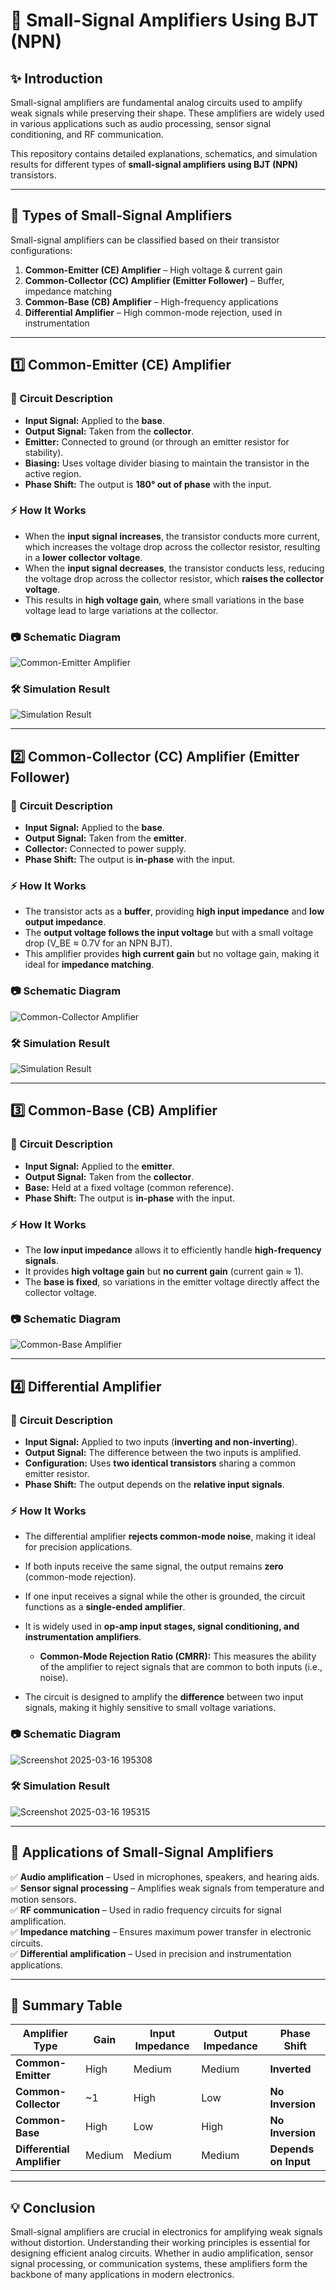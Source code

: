 # 📘 Small-Signal Amplifiers Using BJT (NPN)

## ✨ Introduction
Small-signal amplifiers are fundamental analog circuits used to amplify weak signals while preserving their shape. These amplifiers are widely used in various applications such as audio processing, sensor signal conditioning, and RF communication.

This repository contains detailed explanations, schematics, and simulation results for different types of **small-signal amplifiers using BJT (NPN)** transistors.

---

## 🔹 Types of Small-Signal Amplifiers
Small-signal amplifiers can be classified based on their transistor configurations:

1. **Common-Emitter (CE) Amplifier** – High voltage & current gain
2. **Common-Collector (CC) Amplifier (Emitter Follower)** – Buffer, impedance matching
3. **Common-Base (CB) Amplifier** – High-frequency applications
4. **Differential Amplifier** – High common-mode rejection, used in instrumentation

---

## 1️⃣ Common-Emitter (CE) Amplifier

### 📌 Circuit Description
- **Input Signal:** Applied to the **base**.
- **Output Signal:** Taken from the **collector**.
- **Emitter:** Connected to ground (or through an emitter resistor for stability).
- **Biasing:** Uses voltage divider biasing to maintain the transistor in the active region.
- **Phase Shift:** The output is **180° out of phase** with the input.

### ⚡ How It Works
- When the **input signal increases**, the transistor conducts more current, which increases the voltage drop across the collector resistor, resulting in a **lower collector voltage**.
- When the **input signal decreases**, the transistor conducts less, reducing the voltage drop across the collector resistor, which **raises the collector voltage**.
- This results in **high voltage gain**, where small variations in the base voltage lead to large variations at the collector.

### 📷 Schematic Diagram

![Common-Emitter Amplifier](https://github.com/user-attachments/assets/61fda5d2-6c1b-457b-8356-c8c775785c4b)

### 🛠 Simulation Result

![Simulation Result](https://github.com/user-attachments/assets/ac8bf116-3d9c-40be-95f8-17214f7945d5)

---

## 2️⃣ Common-Collector (CC) Amplifier (Emitter Follower)

### 📌 Circuit Description
- **Input Signal:** Applied to the **base**.
- **Output Signal:** Taken from the **emitter**.
- **Collector:** Connected to power supply.
- **Phase Shift:** The output is **in-phase** with the input.

### ⚡ How It Works
- The transistor acts as a **buffer**, providing **high input impedance** and **low output impedance**.
- The **output voltage follows the input voltage** but with a small voltage drop (V_BE ≈ 0.7V for an NPN BJT).
- This amplifier provides **high current gain** but no voltage gain, making it ideal for **impedance matching**.

### 📷 Schematic Diagram

![Common-Collector Amplifier](https://github.com/user-attachments/assets/b0867bac-7cbf-4f7a-a1bf-d6bb64dab1e1)

### 🛠 Simulation Result

![Simulation Result](https://github.com/user-attachments/assets/33b52a02-018a-4858-b9ff-955ae874b813)

---

## 3️⃣ Common-Base (CB) Amplifier

### 📌 Circuit Description
- **Input Signal:** Applied to the **emitter**.
- **Output Signal:** Taken from the **collector**.
- **Base:** Held at a fixed voltage (common reference).
- **Phase Shift:** The output is **in-phase** with the input.

### ⚡ How It Works
- The **low input impedance** allows it to efficiently handle **high-frequency signals**.
- It provides **high voltage gain** but **no current gain** (current gain ≈ 1).
- The **base is fixed**, so variations in the emitter voltage directly affect the collector voltage.

### 📷 Schematic Diagram

![Common-Base Amplifier](https://github.com/user-attachments/assets/16e0f350-4979-467b-9261-5b6664ab225f)

---

## 4️⃣ Differential Amplifier

### 📌 Circuit Description
- **Input Signal:** Applied to two inputs (**inverting and non-inverting**).
- **Output Signal:** The difference between the two inputs is amplified.
- **Configuration:** Uses **two identical transistors** sharing a common emitter resistor.
- **Phase Shift:** The output depends on the **relative input signals**.

### ⚡ How It Works
- The differential amplifier **rejects common-mode noise**, making it ideal for precision applications.
- If both inputs receive the same signal, the output remains **zero** (common-mode rejection).
- If one input receives a signal while the other is grounded, the circuit functions as a **single-ended amplifier**.
- It is widely used in **op-amp input stages, signal conditioning, and instrumentation amplifiers**.
  
  - **Common-Mode Rejection Ratio (CMRR):** This measures the ability of the amplifier to reject signals that are common to both inputs (i.e., noise).
  
- The circuit is designed to amplify the **difference** between two input signals, making it highly sensitive to small voltage variations.


### 📷 Schematic Diagram

![Screenshot 2025-03-16 195308](https://github.com/user-attachments/assets/811e2921-4e81-4754-a15c-9f6cb4da79d8)

### 🛠 Simulation Result

![Screenshot 2025-03-16 195315](https://github.com/user-attachments/assets/207c09d2-28bf-49b4-9341-a7979498fc0f)

---

## 📌 Applications of Small-Signal Amplifiers
✅ **Audio amplification** – Used in microphones, speakers, and hearing aids.  
✅ **Sensor signal processing** – Amplifies weak signals from temperature and motion sensors.  
✅ **RF communication** – Used in radio frequency circuits for signal amplification.  
✅ **Impedance matching** – Ensures maximum power transfer in electronic circuits.  
✅ **Differential amplification** – Used in precision and instrumentation applications.  

---

## 📌 Summary Table

| Amplifier Type           | Gain      | Input Impedance | Output Impedance | Phase Shift        |
|--------------------------|-----------|-----------------|------------------|--------------------|
| **Common-Emitter**        | High      | Medium          | Medium           | **Inverted**       |
| **Common-Collector**      | ~1        | High            | Low              | **No Inversion**   |
| **Common-Base**           | High      | Low             | High             | **No Inversion**   |
| **Differential Amplifier**| Medium    | Medium          | Medium           | **Depends on Input**|

---

## 💡 Conclusion
Small-signal amplifiers are crucial in electronics for amplifying weak signals without distortion. Understanding their working principles is essential for designing efficient analog circuits. Whether in audio amplification, sensor signal processing, or communication systems, these amplifiers form the backbone of many applications in modern electronics.

